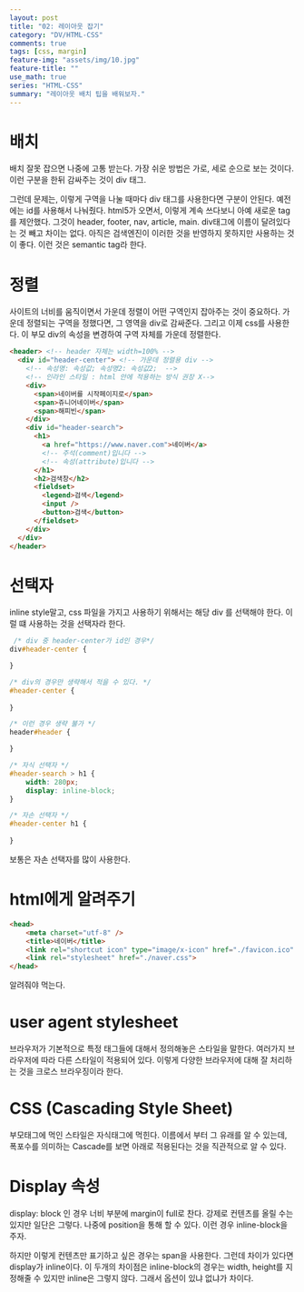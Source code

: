 ```yaml
---
layout: post
title: "02: 레이아웃 잡기"
category: "DV/HTML-CSS"
comments: true
tags: [css, margin]
feature-img: "assets/img/10.jpg"
feature-title: ""
use_math: true
series: "HTML-CSS"
summary: "레이아웃 배치 팁을 배워보자."
---
```


# 배치

배치 잘못 잡으면 나중에 고통 받는다. 가장 쉬운 방법은 가로, 세로 순으로 보는 것이다. 이런 구분을 한뒤 감싸주는 것이 div 태그.

그런데 문제는, 이렇게 구역을 나눌 때마다 div 태그를 사용한다면 구분이 안된다. 예전에는 id를 사용해서 나눠줬다. html5가 오면서, 이렇게 계속 쓰다보니 아예 새로운 tag를 제안했다. 그것이 header, footer, nav, article, main. div태그에 이름이 달려있다는 것 빼고 차이는 없다. 아직은 검색엔진이 이러한 것을 반영하지 못하지만 사용하는 것이 좋다. 이런 것은 semantic tag라 한다.

# 정렬

사이트의 너비를 움직이면서 가운데 정렬이 어떤 구역인지 잡아주는 것이 중요하다. 가운데 정렬되는 구역을 정했다면, 그 영역을 div로 감싸준다. 그리고 이제 css를 사용한다. 이 부모 div의 속성을 변경하여 구역 자체를 가운데 정렬한다. 

```html
<header> <!-- header 자체는 width=100% -->
  <div id="header-center"> <!-- 가운데 정렬용 div -->
    <!-- 속성명: 속성값; 속성명2: 속성값2;  -->
    <!-- 인라인 스타일 : html 안에 적용하는 방식 권장 X-->
    <div>
      <span>네이버를 시작페이지로</span>
      <span>쥬니어네이버</span>
      <span>해피빈</span>
    </div>
    <div id="header-search">
      <h1>
        <a href="https://www.naver.com">네이버</a>
        <!-- 주석(comment)입니다 -->
        <!-- 속성(attribute)입니다 -->
      </h1>
      <h2>검색창</h2>
      <fieldset>
        <legend>검색</legend>
        <input />
        <button>검색</button>
      </fieldset>
    </div>
  </div>
</header>
```

# 선택자

inline style말고, css 파일을 가지고 사용하기 위해서는 해당 div 를 선택해야 한다. 이럴 떄 사용하는 것을 선택자라 한다.

```css
 /* div 중 header-center가 id인 경우*/
div#header-center {

}

/* div의 경우만 생략해서 적을 수 있다. */
#header-center {
  
}

/* 이런 경우 생략 불가 */
header#header {

}

/* 자식 선택자 */
#header-search > h1 {
    width: 280px;
    display: inline-block;
}

/* 자손 선택자 */
#header-center h1 {
  
}

```

보통은 자손 선택자를 많이 사용한다.


# html에게 알려주기

```html
<head>
    <meta charset="utf-8" />
    <title>네이버</title>
    <link rel="shortcut icon" type="image/x-icon" href="./favicon.ico" />
    <link rel="stylesheet" href="./naver.css">
</head>
```

알려줘야 먹는다.


# user agent stylesheet

브라우저가 기본적으로 특정 태그들에 대해서 정의해놓은 스타일을 말한다. 여러가지 브라우저에 따라 다른 스타일이 적용되어 있다. 이렇게 다양한 브라우저에 대해 잘 처리하는 것을 크로스 브라우징이라 한다.


# CSS (Cascading Style Sheet)

부모태그에 먹인 스타일은 자식태그에 먹힌다. 이름에서 부터 그 유래를 알 수 있는데, 폭포수를 의미하는 Cascade를 보면 아래로 적용된다는 것을 직관적으로 알 수 있다. 


# Display 속성

display: block 인 경우 너비 부분에 margin이 full로 찬다. 강제로 컨텐츠를 올릴 수는 있지만 일단은 그렇다. 나중에 position을 통해 할 수 있다. 이런 경우 inline-block을 주자.

하지만 이렇게 컨텐츠만 표기하고 싶은 경우는 span을 사용한다. 그런데 차이가 있다면 display가 inline이다. 이 두개의 차이점은 inline-block의 경우는 width, height를 지정해줄 수 있지만 inline은 그렇지 않다. 그래서 옵션이 있냐 없냐가 차이다.




